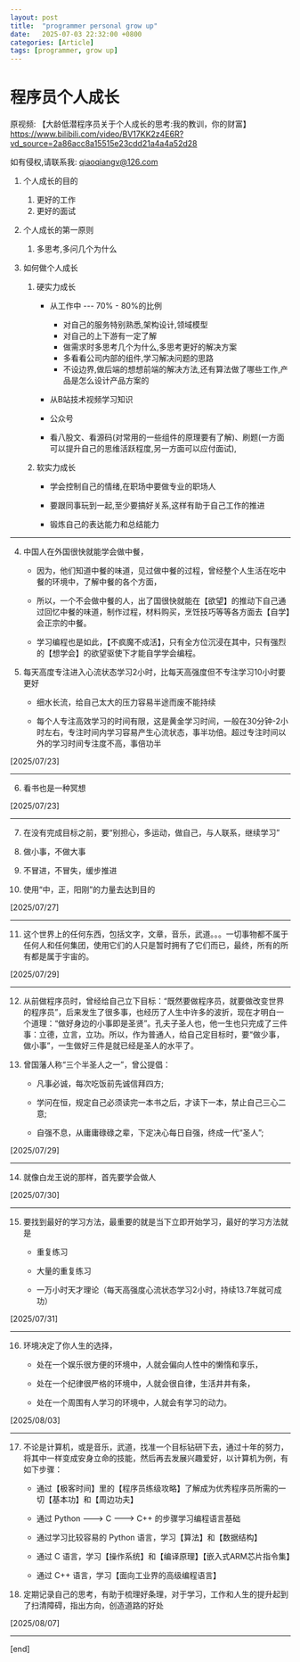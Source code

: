 ```yaml
---
layout: post
title:  "programmer personal grow up"
date:   2025-07-03 22:32:00 +0800
categories: [Article]
tags: [programmer, grow up]
---
```

# 程序员个人成长

原视频: 【大龄低潜程序员关于个人成长的思考:我的教训，你的财富】
<https://www.bilibili.com/video/BV17KK2z4E6R?vd_source=2a86acc8a15515e23cdd21a4a4a52d28>

如有侵权,请联系我: qiaoqiangv@126.com

1. 个人成长的目的

   1. 更好的工作
   2. 更好的面试

2. 个人成长的第一原则

   1. 多思考,多问几个为什么

3. 如何做个人成长

   1. 硬实力成长

      - 从工作中 --- 70% - 80%的比例
        - 对自己的服务特别熟悉,架构设计,领域模型
        - 对自己的上下游有一定了解
        - 做需求时多思考几个为什么,多思考更好的解决方案
        - 多看看公司内部的组件,学习解决问题的思路
        - 不设边界,做后端的想想前端的解决方法,还有算法做了哪些工作,产品是怎么设计产品方案的

      - 从B站技术视频学习知识

      - 公众号

      - 看八股文、看源码(对常用的一些组件的原理要有了解)、刷题(一方面可以提升自己的思维活跃程度,另一方面可以应付面试),

   2. 软实力成长

      - 学会控制自己的情绪,在职场中要做专业的职场人

      - 要跟同事玩到一起,至少要搞好关系,这样有助于自己工作的推进

      - 锻炼自己的表达能力和总结能力

--------------------------------------------

4. 中国人在外国很快就能学会做中餐，

      - 因为，他们知道中餐的味道，见过做中餐的过程，曾经整个人生活在吃中餐的环境中，了解中餐的各个方面，

      - 所以，一个不会做中餐的人，出了国很快就能在【欲望】的推动下自己通过回忆中餐的味道，制作过程，材料购买，烹饪技巧等等各方面去【自学】会正宗的中餐。

      - 学习编程也是如此，【不疯魔不成活】，只有全方位沉浸在其中，只有强烈的【想学会】的欲望驱使下才能自学学会编程。

5. 每天高度专注进入心流状态学习2小时，比每天高强度但不专注学习10小时要更好

      - 细水长流，给自己太大的压力容易半途而废不能持续

      - 每个人专注高效学习的时间有限，这是黄金学习时间，一般在30分钟-2小时左右，专注时间内学习容易产生心流状态，事半功倍。超过专注时间以外的学习时间专注度不高，事倍功半

[2025/07/23]

--------------------------------------------

6. 看书也是一种冥想

[2025/07/23]

--------------------------------------------

7. 在没有完成目标之前，要“别担心，多运动，做自己，与人联系，继续学习”

8. 做小事，不做大事

9. 不冒进，不冒失，缓步推进

10. 使用“中，正，阳刚”的力量去达到目的

[2025/07/27]

--------------------------------------------

11. 这个世界上的任何东西，包括文字，文章，音乐，武道。。。一切事物都不属于任何人和任何集团，使用它们的人只是暂时拥有了它们而已，最终，所有的所有都是属于宇宙的。

[2025/07/29]

--------------------------------------------

12. 从前做程序员时，曾经给自己立下目标：“既然要做程序员，就要做改变世界的程序员”，后来发生了很多事，也经历了人生中许多的波折，现在才明白一个道理：“做好身边的小事即是圣贤”。孔夫子圣人也，他一生也只完成了三件事：立德，立言，立功。所以，作为普通人，给自己定目标时，要“做少事，做小事”，一生做好三件是就已经是圣人的水平了。

13. 曾国藩人称“三个半圣人之一”，曾公提倡：

    - 凡事必诚，每次吃饭前先诚信拜四方;

    - 学问在恒，规定自己必须读完一本书之后，才读下一本，禁止自己三心二意;

    - 自强不息，从庸庸碌碌之辈，下定决心每日自强，终成一代“圣人”;

[2025/07/29]

--------------------------------------------

14. 就像白龙王说的那样，首先要学会做人

[2025/07/30]

--------------------------------------------

15. 要找到最好的学习方法，最重要的就是当下立即开始学习，最好的学习方法就是

    - 重复练习

    - 大量的重复练习

    - 一万小时天才理论（每天高强度心流状态学习2小时，持续13.7年就可成功）

[2025/07/31]

--------------------------------------------

16. 环境决定了你人生的选择，

    - 处在一个娱乐很方便的环境中，人就会偏向人性中的懒惰和享乐，

    - 处在一个纪律很严格的环境中，人就会很自律，生活井井有条，

    - 处在一个周围有人学习的环境中，人就会有学习的动力。

[2025/08/03]

--------------------------------------------

17. 不论是计算机，或是音乐，武道，找准一个目标钻研下去，通过十年的努力，将其中一样变成安身立命的技能，然后再去发展兴趣爱好，以计算机为例，有如下步骤：

    - 通过【极客时间】里的【程序员练级攻略】了解成为优秀程序员所需的一切【基本功】和【周边功夫】

    - 通过 Python ---> C ---> C++ 的步骤学习编程语言基础

    - 通过学习比较容易的 Python 语言，学习【算法】和【数据结构】

    - 通过 C 语言，学习【操作系统】和【编译原理】【嵌入式ARM芯片指令集】

    - 通过 C++ 语言，学习【面向工业界的高级编程语言】

18. 定期记录自己的思考，有助于梳理好条理，对于学习，工作和人生的提升起到了扫清障碍，指出方向，创造道路的好处

[2025/08/07]

--------------------------------------------

[end]
